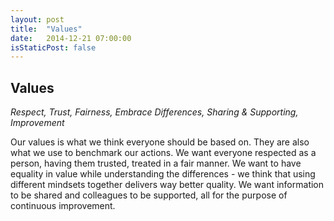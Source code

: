 ```yaml
---
layout: post
title:  "Values"
date:   2014-12-21 07:00:00
isStaticPost: false
---
```


## Values

*Respect, Trust, Fairness, Embrace Differences, Sharing & Supporting, Improvement*

Our values is what we think everyone should be based on. They are also what we use to benchmark our
actions.
We want everyone respected as a person, having them trusted, treated in a fair manner.
We want to have equality in value while understanding the differences - we think that using different mindsets together delivers way better quality.
We want information to be shared and colleagues to be supported, all for the purpose of continuous improvement.